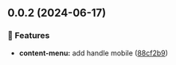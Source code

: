 ## 0.0.2 (2024-06-17)

### 🚀 Features

- **content-menu:** add handle mobile ([88cf2b9](https://github.com/hung4564/vue-library/commit/88cf2b9))

